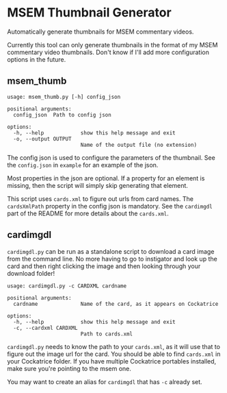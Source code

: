 # MSEM Thumbnail Generator

Automatically generate thumbnails for MSEM commentary videos.

Currently this tool can only generate thumbnails in the format of my MSEM commentary video thumbnails.
Don't know if I'll add more configuration options in the future.

## msem_thumb

```
usage: msem_thumb.py [-h] config_json

positional arguments:
  config_json  Path to config json

options:
  -h, --help            show this help message and exit
  -o, --output OUTPUT
                        Name of the output file (no extension)
```

The config json is used to configure the parameters of the thumbnail.
See the `config.json` in `example` for an example of the json.

Most properties in the json are optional. 
If a property for an element is missing, then the script will simply skip generating that element.

This script uses `cards.xml` to figure out urls from card names.
The `cardsXmlPath` property in the config json is mandatory.
See the `cardimgdl` part of the README for more details about the `cards.xml`.

## cardimgdl

`cardimgdl.py` can be run as a standalone script to download a card image from the command line.
No more having to go to instigator and look up the card and then right clicking the image and then looking through your download folder!

```
usage: cardimgdl.py -c CARDXML cardname

positional arguments:
  cardname              Name of the card, as it appears on Cockatrice

options:
  -h, --help            show this help message and exit
  -c, --cardxml CARDXML
                        Path to cards.xml
```

`cardimgdl.py` needs to know the path to your `cards.xml`, as it will use that to figure out the image url for the card.
You should be able to find `cards.xml` in your Cockatrice folder.
If you have multiple Cockatrice portables installed, make sure you're pointing to the msem one.

You may want to create an alias for `cardimgdl` that has `-c` already set. 
